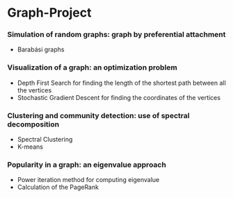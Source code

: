 # Graph-Project

### Simulation of random graphs: graph by preferential attachment
- Barabási graphs

### Visualization of a graph: an optimization problem
- Depth First Search for finding the length of the shortest path between all the vertices
- Stochastic Gradient Descent for finding the coordinates of the vertices
 
### Clustering and community detection: use of spectral decomposition
- Spectral Clustering 
- K-means

### Popularity in a graph: an eigenvalue approach 
- Power iteration method for computing eigenvalue
- Calculation of the PageRank
